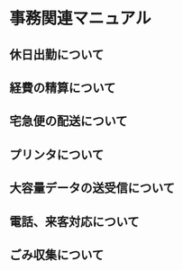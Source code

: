 # 事務関連マニュアル
## 休日出勤について
## 経費の精算について
## 宅急便の配送について
## プリンタについて
## 大容量データの送受信について
## 電話、来客対応について
## ごみ収集について